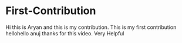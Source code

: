 # First-Contribution
Hi this is Aryan and this is my contribution.
This is my first contribution
hellohello anuj thanks for this video. Very Helpful
